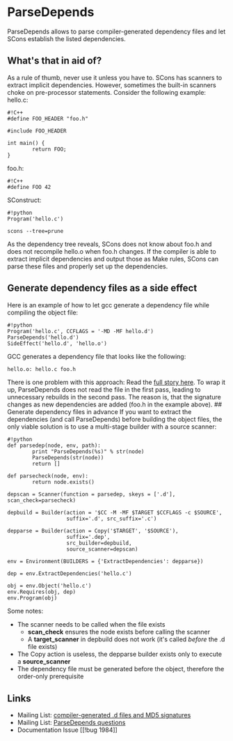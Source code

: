 # ParseDepends
ParseDepends allows to parse compiler-generated dependency files and let SCons establish the listed dependencies.  

## What's that in aid of?
As a rule of thumb, never use it unless you have to. SCons has scanners to extract implicit dependencies. However, sometimes the built-in scanners choke on pre-processor statements. Consider the following example: hello.c: 

```
#!C++
#define FOO_HEADER "foo.h"

#include FOO_HEADER

int main() {
        return FOO;
}
```
foo.h:

```
#!C++
#define FOO 42
```

SConstruct: 

```
#!python
Program('hello.c')
```

```
scons --tree=prune
```

As the dependency tree reveals, SCons does not know about foo.h and does not recompile hello.o when foo.h changes.  If the compiler is able to extract implicit dependencies and output those as Make rules, SCons can parse these files and properly set up the dependencies. 

## Generate dependency files as a side effect

Here is an example of how to let gcc generate a dependency file while compiling the object file:

```
#!python 
Program('hello.c', CCFLAGS = '-MD -MF hello.d')
ParseDepends('hello.d')
SideEffect('hello.d', 'hello.o')
```

GCC generates a dependency file that looks like the following:

```txt
hello.o: hello.c foo.h
```

There is one problem with this approach: Read the [full story here](http://scons.tigris.org/servlets/ReadMsg?listName=dev&msgNo=709). To wrap it up, ParseDepends does not read the file in the first pass, leading to unnecessary rebuilds in the second pass. The reason is, that the signature changes as new dependencies are added (foo.h in the example above). ## Generate dependency files in advance
If you want to extract the dependencies (and call ParseDepends) before building the object files, the only viable solution is to use a multi-stage builder with a source scanner: 

```
#!python 
def parsedep(node, env, path):
        print "ParseDepends(%s)" % str(node)
        ParseDepends(str(node))
        return []

def parsecheck(node, env):
        return node.exists()

depscan = Scanner(function = parsedep, skeys = ['.d'], scan_check=parsecheck)

depbuild = Builder(action = '$CC -M -MF $TARGET $CCFLAGS -c $SOURCE', 
                   suffix='.d', src_suffix='.c')

depparse = Builder(action = Copy('$TARGET', '$SOURCE'), 
                   suffix='.dep', 
                   src_builder=depbuild, 
                   source_scanner=depscan)

env = Environment(BUILDERS = {'ExtractDependencies': depparse})

dep = env.ExtractDependencies('hello.c')

obj = env.Object('hello.c')
env.Requires(obj, dep)
env.Program(obj)
```

Some notes:

* The scanner needs to be called when the file exists 
    * **scan_check** ensures the node exists before calling the scanner 
    * A **target_scanner** in depbuild does not work (it's called _before_ the .d file exists) 
* The Copy action is useless, the depparse builder exists only to execute a **source_scanner** 
* The dependency file must be generated before the object, therefore the order-only prerequisite 

## Links

* Mailing List: [compiler-generated .d files and MD5 signatures](http://scons.tigris.org/servlets/ReadMsg?listName=dev&msgNo=709) 
* Mailing List: [ParseDepends questions](http://scons.tigris.org/servlets/ReadMsg?listName=dev&msgNo=5359) 
* Documentation Issue [[!bug 1984]] 